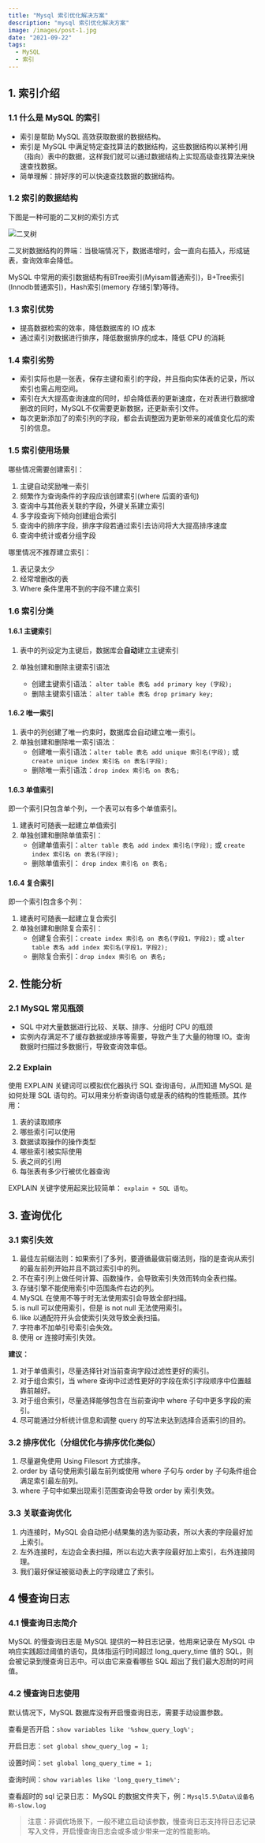 ```yaml
---
title: "Mysql 索引优化解决方案"
description: "mysql 索引优化解决方案"
image: /images/post-1.jpg
date: "2021-09-22"
tags:
  - MySQL
  - 索引
---
```


## 1. 索引介绍
### 1.1 什么是 MySQL 的索引
- 索引是帮助 MySQL 高效获取数据的数据结构。
- 索引是 MySQL 中满足特定查找算法的数据结构，这些数据结构以某种引用（指向）表中的数据，这样我们就可以通过数据结构上实现高级查找算法来快速查找数据。
- 简单理解：排好序的可以快速查找数据的数据结构。

### 1.2 索引的数据结构
下图是一种可能的二叉树的索引方式

![二叉树](/posts/mysql-index-1.png)

二叉树数据结构的弊端：当极端情况下，数据递增时，会一直向右插入，形成链表，查询效率会降低。

MySQL 中常用的索引数据结构有BTree索引(Myisam普通索引)，B+Tree索引(Innodb普通索引)，Hash索引(memory 存储引擎)等待。

### 1.3 索引优势

- 提高数据检索的效率，降低数据库的 IO 成本
- 通过索引对数据进行排序，降低数据排序的成本，降低 CPU 的消耗

### 1.4 索引劣势

- 索引实际也是一张表，保存主键和索引的字段，并且指向实体表的记录，所以索引也需占用空间。
- 索引在大大提高查询速度的同时，却会降低表的更新速度，在对表进行数据增删改的同时，MySQL不仅需要更新数据，还更新索引文件。
- 每次更新添加了的索引列的字段，都会去调整因为更新带来的减值变化后的索引的信息。

### 1.5 索引使用场景
哪些情况需要创建索引：
1. 主键自动奖励唯一索引
2. 频繁作为查询条件的字段应该创建索引(where 后面的语句)
3. 查询中与其他表关联的字段，外键关系建立索引
4. 多字段查询下倾向创建组合索引
5. 查询中的排序字段，排序字段若通过索引去访问将大大提高排序速度
6. 查询中统计或者分组字段

哪里情况不推荐建立索引：
1. 表记录太少
2. 经常增删改的表
3. Where 条件里用不到的字段不建立索引

### 1.6 索引分类
#### 1.6.1 主键索引
1. 表中的列设定为主键后，数据库会**自动**建立主键索引
2. 单独创建和删除主键索引语法

    - 创建主键索引语法： `alter table 表名 add primary key (字段);`
    - 删除主键索引语法： `alter table 表名 drop primary key;`

#### 1.6.2 唯一索引
1. 表中的列创建了唯一约束时，数据库会自动建立唯一索引。
2. 单独创建和删除唯一索引语法：
    - 创建唯一索引语法：`alter table 表名 add unique 索引名(字段);` 或 `create unique index 索引名 on 表名(字段);`
    - 删除唯一索引语法：`drop index 索引名 on 表名;`

#### 1.6.3 单值索引
即一个索引只包含单个列，一个表可以有多个单值索引。

1. 建表时可随表一起建立单值索引
2. 单独创建和删除单值索引：
    - 创建单值索引：`alter table 表名 add index 索引名(字段);` 或 `create index 索引名 on 表名(字段);`
    - 删除单值索引： `drop index 索引名 on 表名;`

#### 1.6.4 复合索引
即一个索引包含多个列：
1. 建表时可随表一起建立复合索引
2. 单独创建和删除复合索引：
    - 创建复合索引：`create index 索引名 on 表名(字段1，字段2);` 或 `alter table 表名 add index 索引名(字段1，字段2);`
    - 删除复合索引：`drop index 索引名 on 表名;`

## 2. 性能分析
### 2.1 MySQL 常见瓶颈
- SQL 中对大量数据进行比较、关联、排序、分组时 CPU 的瓶颈
- 实例内存满足不了缓存数据或排序等需要，导致产生了大量的物理 IO。查询数据时扫描过多数据行，导致查询效率低。

### 2.2 Explain
使用 EXPLAIN 关键词可以模拟优化器执行 SQL 查询语句，从而知道 MySQL 是如何处理 SQL 语句的。可以用来分析查询语句或是表的结构的性能瓶颈。其作用：

1. 表的读取顺序
2. 哪些索引可以使用
3. 数据读取操作的操作类型
4. 哪些索引被实际使用
5. 表之间的引用
6. 每张表有多少行被优化器查询

EXPLAIN 关键字使用起来比较简单： `explain + SQL 语句`。

## 3. 查询优化
### 3.1 索引失效
1. 最佳左前缀法则：如果索引了多列，要遵循最做前缀法则，指的是查询从索引的最左前列开始并且不跳过索引中的列。
2. 不在索引列上做任何计算、函数操作，会导致索引失效而转向全表扫描。
3. 存储引擎不能使用索引中范围条件右边的列。
4. MySQL 在使用不等于时无法使用索引会导致全部扫描。
5. is null 可以使用索引，但是 is not null 无法使用索引。
6. like 以通配符开头会使索引失效导致全表扫描。
7. 字符串不加单引号索引会失效。
8. 使用 or 连接时索引失效。

**建议：**
1. 对于单值索引，尽量选择针对当前查询字段过滤性更好的索引。
2. 对于组合索引，当 where 查询中过滤性更好的字段在索引字段顺序中位置越靠前越好。
3. 对于组合索引，尽量选择能够包含在当前查询中 where 子句中更多字段的索引。
4. 尽可能通过分析统计信息和调整 query 的写法来达到选择合适索引的目的。

### 3.2 排序优化（分组优化与排序优化类似）
1. 尽量避免使用 Using Filesort 方式排序。
2. order by 语句使用索引最左前列或使用 where 子句与 order by 子句条件组合满足索引最左前列。
3. where 子句中如果出现索引范围查询会导致 order by 索引失效。

### 3.3 关联查询优化

1. 内连接时，MySQL 会自动把小结果集的选为驱动表，所以大表的字段最好加上索引。
2. 左外连接时，左边会全表扫描，所以右边大表字段最好加上索引，右外连接同理。
3. 我们最好保证被驱动表上的字段建立了索引。

## 4 慢查询日志
### 4.1 慢查询日志简介
MySQL 的慢查询日志是 MySQL 提供的一种日志记录，他用来记录在 MySQL 中响应实践超过阈值的语句，具体指运行时间超过 long_query_time 值的 SQL，则会被记录到慢查询日志中。可以由它来查看哪些 SQL 超出了我们最大忍耐的时间值。

### 4.2 慢查询日志使用

默认情况下，MySQL 数据库没有开启慢查询日志，需要手动设置参数。

查看是否开启：`show variables like '%show_query_log%';`

开启日志：`set global show_query_log = 1;`

设置时间：`set global long_query_time = 1;`

查询时间：`show variables like 'long_query_time%';`

查看超时的 sql 记录日志： MySQL 的数据文件夹下，例：`Mysql5.5\Data\设备名称-slow.log`

> 注意：非调优场景下，一般不建立启动该参数，慢查询日志支持将日志记录写入文件，开启慢查询日志会或多或少带来一定的性能影响。

